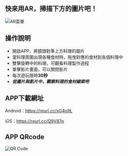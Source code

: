 ## 快來用AR，掃描下方的圖片吧！

![AR菜單](https://may-chang.github.io/AR-Menu/images/菜單3.jpg "Menu")

## 操作說明

* 開啟APP，將鏡頭對準上方料理的圖片
* 當料理周圍出現各種食材時，拖曳對應的食材到各個料理中
* 雙擊旋轉中的料理，可觀看料理製作過程
* 單擊影片畫面，可以關閉影片
* 每次遊玩限時**30秒**
* _**從圖片與影片中，觀察料理的食材線索吧**_

## APP下載網址

Android：<https://reurl.cc/xG4o9L>

iOS：<https://reurl.cc/Q9V87p>

## APP QRcode

![QR Code](https://may-chang.github.io/AR-Menu/images/雙平台QR.png "QR Code")
